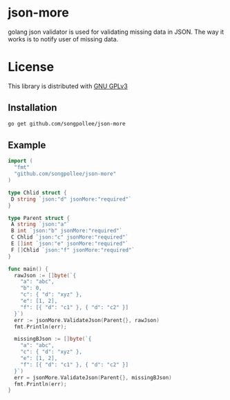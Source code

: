 # json-more
golang json validator is used for validating missing data in JSON. The way it works is to notify user of missing data.

# License
This library is distributed with [GNU GPLv3](https://spdx.org/licenses/GPL-3.0.html)

## Installation
```bash
go get github.com/songpollee/json-more
```

## Example
```go
import (
  "fmt"
  "github.com/songpollee/json-more"
)

type Chlid struct {
 D string `json:"d" jsonMore:"required"`
}

type Parent struct {
 A string `json:"a"`
 B int `json:"b" jsonMore:"required"`
 C Chlid `json:"c" jsonMore:"required"`
 E []int `json:"e" jsonMore:"required"`
 F []Chlid `json:"f" jsonMore:"required"`
}

func main() {
  rawJson := []byte(`{
    "a": "abc",
    "b": 0,
    "c": { "d": "xyz" },
    "e": [1, 2],
    "f": [{ "d": "c1" }, { "d": "c2" }]
  }`)
  err := jsonMore.ValidateJson(Parent{}, rawJson)
  fmt.Println(err);

  missingBJson := []byte(`{
    "a": "abc",
    "c": { "d": "xyz" },
    "e": [1, 2],
    "f": [{ "d": "c1" }, { "d": "c2" }]
  }`)
  err = jsonMore.ValidateJson(Parent{}, missingBJson)
  fmt.Println(err);
}
```
